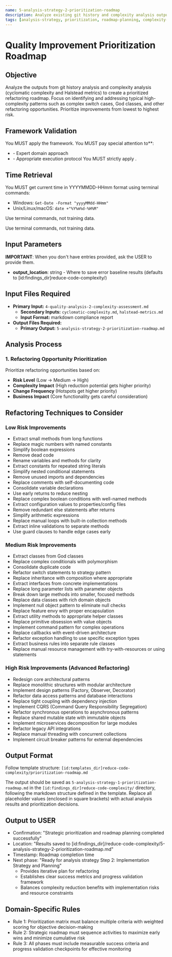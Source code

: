 ```yaml
---
name: 5-analysis-strategy-2-prioritization-roadmap
description: Analyze existing git history and complexity analysis outputs to create a prioritized refactoring roadmap focusing on reducing cyclomatic complexity and improving Halstead metrics
tags: [analysis-strategy, prioritization, roadmap-planning, complexity-reduction]
---
```


# Quality Improvement Prioritization Roadmap

## Objective
Analyze the outputs from git history analysis and complexity analysis (cyclomatic complexity and Halstead metrics) to create a prioritized refactoring roadmap. Focus on identifying and addressing typical high-complexity patterns such as complex switch cases, God classes, and other refactoring opportunities. Prioritize improvements from lowest to highest risk.



## Framework Validation
You MUST apply the <olaf-work-instructions> framework.
You MUST pay special attention to**:
- <olaf-general-role-and-behavior> - Expert domain approach
- <olaf-interaction-protocols> - Appropriate execution protocol
You MUST strictly apply <olaf-framework-validation>.

## Time Retrieval
You MUST get current time in YYYYMMDD-HHmm format using terminal commands:
- Windows: `Get-Date -Format "yyyyMMdd-HHmm"`
- Unix/Linux/macOS: `date +"%Y%m%d-%H%M"`

Use terminal commands, not training data.

Use terminal commands, not training data.

## Input Parameters
**IMPORTANT**: When you don't have entries provided, ask the USER to provide them.
- **output_location**: string - Where to save error baseline results (defaults to [id:findings_dir]reduce-code-complexity/)

## Input Files Required
- **Primary Input:**  `4-quality-analysis-2-complexity-assessment.md`
    - **Secondary Inputs:** `cyclomatic-complexity.md`, `halstead-metrics.md`
    - **Input Format:** markdown compliance report
- **Output Files Required:**
    - **Primary Output:** `5-analysis-strategy-2-prioritization-roadmap.md`


## Analysis Process

### 1. Refactoring Opportunity Prioritization
Prioritize refactoring opportunities based on:
- **Risk Level** (Low → Medium → High)
- **Complexity Impact** (High reduction potential gets higher priority)
- **Change Frequency** (Hotspots get higher priority)
- **Business Impact** (Core functionality gets careful consideration)

## Refactoring Techniques to Consider

### Low Risk Improvements
- Extract small methods from long functions
- Replace magic numbers with named constants
- Simplify boolean expressions
- Remove dead code
- Rename variables and methods for clarity
- Extract constants for repeated string literals
- Simplify nested conditional statements
- Remove unused imports and dependencies
- Replace comments with self-documenting code
- Consolidate variable declarations
- Use early returns to reduce nesting
- Replace complex boolean conditions with well-named methods
- Extract configuration values to properties/config files
- Remove redundant else statements after returns
- Simplify arithmetic expressions
- Replace manual loops with built-in collection methods
- Extract inline validations to separate methods
- Use guard clauses to handle edge cases early

### Medium Risk Improvements
- Extract classes from God classes
- Replace complex conditionals with polymorphism
- Consolidate duplicate code
- Refactor switch statements to strategy pattern
- Replace inheritance with composition where appropriate
- Extract interfaces from concrete implementations
- Replace long parameter lists with parameter objects
- Break down large methods into smaller, focused methods
- Replace data classes with rich domain objects
- Implement null object pattern to eliminate null checks
- Replace feature envy with proper encapsulation
- Extract utility methods to appropriate helper classes
- Replace primitive obsession with value objects
- Implement command pattern for complex operations
- Replace callbacks with event-driven architecture
- Refactor exception handling to use specific exception types
- Extract business rules into separate rule classes
- Replace manual resource management with try-with-resources or using statements

### High Risk Improvements (Advanced Refactoring)
- Redesign core architectural patterns
- Replace monolithic structures with modular architecture
- Implement design patterns (Factory, Observer, Decorator)
- Refactor data access patterns and database interactions
- Replace tight coupling with dependency injection
- Implement CQRS (Command Query Responsibility Segregation)
- Refactor synchronous operations to asynchronous patterns
- Replace shared mutable state with immutable objects
- Implement microservices decomposition for large modules
- Refactor legacy API integrations
- Replace manual threading with concurrent collections
- Implement circuit breaker patterns for external dependencies

## Output Format
Follow template structure: `[id:templates_dir]reduce-code-complexity/prioritization-roadmap.md`

The output should be saved as `5-analysis-strategy-1-prioritization-roadmap.md` in the `[id:findings_dir]reduce-code-complexity/` directory, following the markdown structure defined in the template. Replace all placeholder values (enclosed in square brackets) with actual analysis results and prioritization decisions.

## Output to USER
- Confirmation: "Strategic prioritization and roadmap planning completed successfully"
- Location: "Results saved to [id:findings_dir]/reduce-code-complexity/5-analysis-strategy-2-prioritization-roadmap.md"
- Timestamp: Roadmap completion time
- Next phase: "Ready for analysis strategy Step 2: Implementation Strategy and Planning"
   - Provides iterative plan for refactoring
   - Establishes clear success metrics and progress validation framework
   - Balances complexity reduction benefits with implementation risks and resource constraints

## Domain-Specific Rules
- Rule 1: Prioritization matrix must balance multiple criteria with weighted scoring for objective decision-making
- Rule 2: Strategic roadmap must sequence activities to maximize early wins and minimize cumulative risk
- Rule 3: All phases must include measurable success criteria and progress validation checkpoints for effective monitoring

